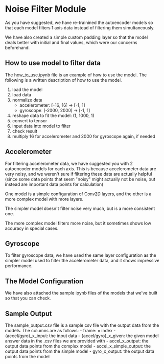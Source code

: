
# Noise Filter Module

As you have suggested, we have re-trainined the autoencoder models so that each model filters 1 axis data instead of filtering them simultaneously.

We have also created a simple custom padding layer so that the model deals better with initial and final values, which were our concerns beforehand.

## How to use model to filter data

The how_to_use.ipynb file is an example of how to use the model.
The following is a written description of how to use the model.

1. load the model
2. load data
3. normalize data
    - accelerometer: [-16, 16] -> [-1, 1]
    - gyroscope: [-2000, 2000] -> [-1, 1]
4. reshape data to fit the model: (1, 1000, 1)
5. convert to tensor
6. input data into model to filter
7. check result
8. multiply 16 for accelerometer and 2000 for gyroscope again, if needed

## Accelerometer

For filtering accelerometer data, we have suggested you with 2 autoencoder models for each axis. This is because accelerometer data are very noisy, and we weren't sure if filtering these data are actually helpful (since some data points that seem "noisy" might actually not be noise, but instead are important data points for calculation)

One model is a simple configuration of Conv2D layers, and the other is a more complex model with more layers.

The simpler model doesn't filter noise very much, but is a more consistent one.

The more complex model filters more noise, but it sometimes shows low accuracy in special cases.

## Gyroscope

To filter gyroscope data, we have used the same layer configuration as the simpler model used to filter the accelerometer data, and it shows impressive performance.

## The Model Configuration

We have also attached the sample ipynb files of the models that we've built so that you can check.

## Sample Output

The sample_output.csv file is a sample csv file with the output data from the models.
The columns are as follows:
    - frame: = index
    - {accel/gyro}_x_input: the input data
    - {accel/gyro}_x_given: the given model answer data in the .csv files we are provided with
    - accel_x_output: the output data points from the complex model
    - accel_x_simple_output: the output data points from the simple model
    - gyro_x_output: the output data points from the model
